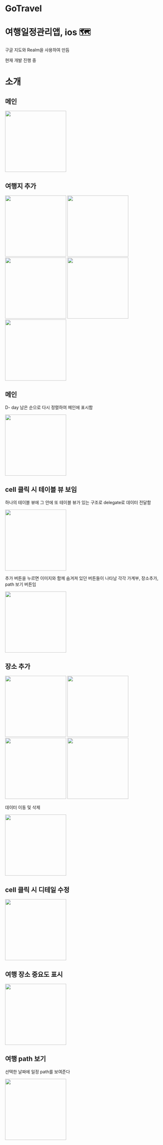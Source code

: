 # GoTravel
# 여행일정관리앱, ios 🗺

구글 지도와 Realm을 사용하여 만듬

현재 개발 진행 중

# 소개

## 메인

<img src="githubImage/IMG_0198.PNG" aligned="center" width="200"/>


## 여행지 추가
<img src="githubImage/IMG_0200.PNG" aligned="center" width="200"/>
<img src="githubImage/IMG_0201.PNG" aligned="center" width="200"/>
<img src="githubImage/IMG_0203.PNG" aligned="center" width="200"/>
<img src="githubImage/IMG_0204.PNG" aligned="center" width="200"/>
<img src="githubImage/IMG_0205.PNG" aligned="center" width="200"/>

## 메인
D- day 남은 순으로 다시 정렬하여 메인에 표시함

<img src="githubImage/IMG_0206.PNG" aligned="center" width="200"/>

## cell 클릭 시 테이블 뷰 보임
하나의 테이블 뷰에 그 안에 또 테이블 뷰가 있는 구조로 delegate로 데이터 전달함

<img src="githubImage/IMG_0206.PNG" aligned="center" width="200"/>

추가 버튼을 누르면 이미지와 함께 숨겨져 있던 버튼들이 나타남
각각 가계부, 장소추가, path 보기 버튼임

<img src="githubImage/IMG_0208.PNG" aligned="center" width="200"/>

## 장소 추가
<img src="githubImage/IMG_0209.PNG" aligned="center" width="200"/>
<img src="githubImage/IMG_0210.PNG" aligned="center" width="200"/>
<img src="githubImage/IMG_0211.PNG" aligned="center" width="200"/>
<img src="githubImage/IMG_0212.PNG" aligned="center" width="200"/>

데이터 이동 및 삭제

<img src="githubImage/IMG_0213.PNG" aligned="center" width="200"/>

## cell 클릭 시 디테일 수정
<img src="githubImage/IMG_0215.PNG" aligned="center" width="200"/>

## 여행 장소 중요도 표시
<img src="githubImage/IMG_0222.PNG" aligned="center" width="200"/>

## 여행 path 보기
선택한 날짜에 일정 path를 보여준다

<img src="githubImage/IMG_0223.PNG" aligned="center" width="200"/>
